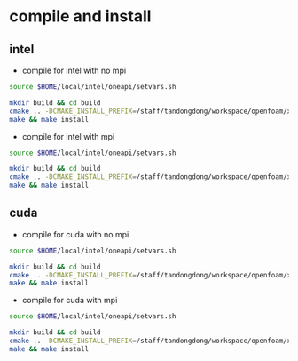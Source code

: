 # compile and install
## intel
- compile for intel with no mpi
```bash
source $HOME/local/intel/oneapi/setvars.sh

mkdir build && cd build
cmake .. -DCMAKE_INSTALL_PREFIX=/staff/tandongdong/workspace/openfoam/xsolver/build/xsolver
make && make install
```
- compile for intel with mpi
```bash
source $HOME/local/intel/oneapi/setvars.sh

mkdir build && cd build
cmake .. -DCMAKE_INSTALL_PREFIX=/staff/tandongdong/workspace/openfoam/xsolver/build/xsolver -DHAVE_MPI=ON
make && make install
``` 

## cuda
- compile for cuda with no mpi
```bash
source $HOME/local/intel/oneapi/setvars.sh

mkdir build && cd build
cmake .. -DCMAKE_INSTALL_PREFIX=/staff/tandongdong/workspace/openfoam/xsolver/build/xsolver -DXSOLVER_BACKEND="CUDA"
make && make install
```
- compile for cuda with mpi
```bash
source $HOME/local/intel/oneapi/setvars.sh

mkdir build && cd build
cmake .. -DCMAKE_INSTALL_PREFIX=/staff/tandongdong/workspace/openfoam/xsolver/build/xsolver -DXSOLVER_BACKEND="CUDA" -DHAVE_MPI=ON
make && make install
```